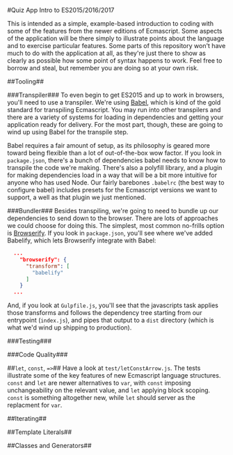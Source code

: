 #Quiz App Intro to ES2015/2016/2017

This is intended as a simple, example-based introduction to coding with some of the features from the newer editions of Ecmascript. Some aspects of the application will be there simply to illustrate points about the language and to exercise particular features. Some parts of this repository won't have much to do with the application at all, as they're just there to show as clearly as possible how some point of syntax happens to work. Feel free to borrow and steal, but remember you are doing so at your own risk.

##Tooling##

###Transpiler###
To even begin to get ES2015 and up to work in browsers, you'll need to use a transpiler. We're using [Babel](https://babeljs.io/), which is kind of the gold standard for transpiling Ecmascript. You may run into other transpilers and there are a variety of systems for loading in dependencies and getting your application ready for delivery. For the most part, though, these are going to wind up using Babel for the transpile step.

Babel requires a fair amount of setup, as its philosophy is geared more toward being flexible than a lot of out-of-the-box wow factor. If you look in `package.json`, there's a bunch of dependencies babel needs to know how to transpile the code we're making. There's also a polyfill library, and a plugin for making dependencies load in a way that will be a bit more intuitive for anyone who has used Node. Our fairly barebones `.babelrc` (the best way to configure babel) includes presets for the Ecmascript versions we want to support, a well as that plugin we just mentioned.

###Bundler###
Besides transpiling, we're going to need to bundle up our dependencies to send down to the browser. There are lots of approaches we could choose for doing this. The simplest, most common no-frills option is [Browserify](http://browserify.org/). If you look in `package.json`, you'll see where we've added Babelify, which lets Browserify integrate with Babel:

```json
  ...
    "browserify": {
      "transform": [
        "babelify"
      ]
    }
  ...
```
And, if you look at `Gulpfile.js`, you'll see that the javascripts task applies those transforms and follows the dependency tree starting from our entrypoint (`index.js`), and pipes that output to a `dist` directory (which is what we'd wind up shipping to production).

###Testing###

###Code Quality###

##`let`, `const`, `=>`##
Have a look at `test/letConstArrow.js`. The tests illustrate some of the key features of new Ecmascript language structures. `const` and `let` are newer alternatives to `var`, with `const` imposing unchangeability on the relevant value, and `let` applying block scoping. `const` is something altogether new, while `let` should server as the replacment for `var`.

##Iterating##

##Template Literals##

##Classes and Generators##

